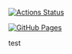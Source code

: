 [![Actions Status](https://github.com/ikefumy/ikefumy_library/workflows/verify/badge.svg)](https://github.com/ikefumy/ikefumy_library/actions)

[![GitHub Pages](https://img.shields.io/static/v1?label=GitHub+Pages&message=+&color=brightgreen&logo=github)](https://ikefumy.github.io/ikefumy_library/)

test
